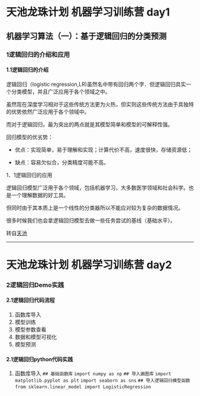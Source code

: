 # 天池龙珠计划 机器学习训练营 day1
## 机器学习算法（一）：基于逻辑回归的分类预测
### 1逻辑回归的介绍和应用
#### 1.1逻辑回归的介绍
逻辑回归（logistic regression,LR)虽然名中带有回归两个字．但逻辑回归具实一个分类模型，并且广泛应用于各个领域之中。

虽然现在深度学习相对于这些传统方法更为火热，但实则这些传统方法由于具独特的优势依然广泛应用于各个领域中。

而对于逻辑回归，最为突出的两点就是其模型简单和模型的可解释性强。

回归模型的优劣势：

- 优点：实现简单，易于理解和实现；计算代价不高，速度很快，存储资源低；

- 缺点：容易欠似合，分类精度可能不高。

1．1逻辑回归的应用

逻辑回归模型广泛用于各个领域，包括机器学习，大多数医学领域和社会科学。也是一个理解数据的好工具。

但同时由于其本质上是一个线性的分类器所以不能应对较为复杂的数据情况。

很多时候我们也会拿逻辑回归模型去做一些任务尝试的基线（基础水平）。

  转自[天池](https://dsw-dev.data.aliyun.com/?spm=5176.20222472.J_3678908510.1.1a0b67c2UeRr4Y#/?fileUrl=http://tianchi-media.oss-cn-beijing.aliyuncs.com/DSW/1back/back.ipynb&fileName=back.ipynb)

---

# 天池龙珠计划 机器学习训练营 day2
### 2逻辑回归Demo实践
#### 2.1逻辑回归代码流程
1. 函数库导入
2. 模型训练
3. 模型参数查看
4. 数据和模型可视化
5. 模型预测
#### 2.1逻辑回归python代码实践
1. 函数库导入
`## 基础函数库`
`import numpy as np`
`## 导入画图库`
`import matplotlib.pyplot as plt`
`import seaborn as sns`
`## 导入逻辑回归模型函数`
`from sklearn.linear_model import LogisticRegression`







